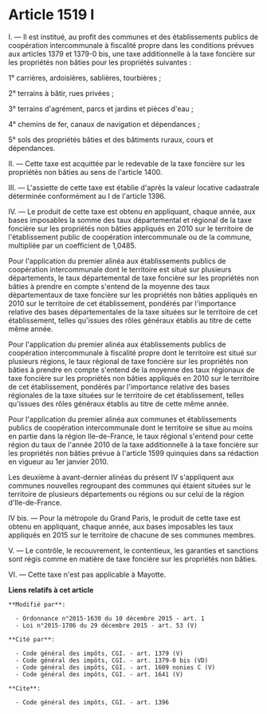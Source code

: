 # Article 1519 I

I. ― Il est institué, au profit des communes et des établissements publics de coopération intercommunale à fiscalité propre
dans les conditions prévues aux articles 1379 et 1379-0 bis, une taxe additionnelle à la taxe foncière sur les propriétés non
bâties pour les propriétés suivantes : 

1° carrières, ardoisières, sablières, tourbières ; 

2° terrains à bâtir, rues privées ; 

3° terrains d'agrément, parcs et jardins et pièces d'eau ; 

4° chemins de fer, canaux de navigation et dépendances ; 

5° sols des propriétés bâties et des bâtiments ruraux, cours et dépendances. 

II. ― Cette taxe est acquittée par le redevable de la taxe foncière sur les propriétés non bâties au sens de l'article 1400. 

III. ― L'assiette de cette taxe est établie d'après la valeur locative cadastrale déterminée conformément au I de l'article
1396. 

IV. ― Le produit de cette taxe est obtenu en appliquant, chaque année, aux bases imposables la somme des taux départemental
et régional de la taxe foncière sur les propriétés non bâties appliqués en 2010 sur le territoire de l'établissement public
de coopération intercommunale ou de la commune, multipliée par un coefficient de 1,0485. 

Pour l'application du premier alinéa aux établissements publics de coopération intercommunale dont le territoire est situé
sur plusieurs départements, le taux départemental de taxe foncière sur les propriétés non bâties à prendre en compte s'entend
de la moyenne des taux départementaux de taxe foncière sur les propriétés non bâties appliqués en 2010 sur le territoire de
cet établissement, pondérés par l'importance relative des bases départementales de la taxe situées sur le territoire de cet
établissement, telles qu'issues des rôles généraux établis au titre de cette même année. 

Pour l'application du premier alinéa aux établissements publics de coopération intercommunale à fiscalité propre dont le
territoire est situé sur plusieurs régions, le taux régional de taxe foncière sur les propriétés non bâties à prendre en
compte s'entend de la moyenne des taux régionaux de taxe foncière sur les propriétés non bâties appliqués en 2010 sur le
territoire de cet établissement, pondérés par l'importance relative des bases régionales de la taxe situées sur le territoire
de cet établissement, telles qu'issues des rôles généraux établis au titre de cette même année. 

Pour l'application du premier alinéa aux communes et établissements publics de coopération intercommunale dont le territoire
se situe au moins en partie dans la région Ile-de-France, le taux régional s'entend pour cette région du taux de l'année 2010
de la taxe additionnelle à la taxe foncière sur les propriétés non bâties prévue à l'article 1599 quinquies dans sa rédaction
en vigueur au 1er janvier 2010. 

Les deuxième à avant-dernier alinéas du présent IV s'appliquent aux communes nouvelles regroupant des communes qui étaient
situées sur le territoire de plusieurs départements ou régions ou sur celui de la région d'Ile-de-France.  

IV bis. ― Pour la métropole du Grand Paris, le produit de cette taxe est obtenu en appliquant, chaque année, aux bases
imposables les taux appliqués en 2015 sur le territoire de chacune de ses communes membres. 

V. ― Le contrôle, le recouvrement, le contentieux, les garanties et sanctions sont régis comme en matière de taxe foncière
sur les propriétés non bâties. 

VI. ― Cette taxe n'est pas applicable à Mayotte.

**Liens relatifs à cet article**

	**Modifié par**:

	  - Ordonnance n°2015-1630 du 10 décembre 2015 - art. 1
	  - Loi n°2015-1786 du 29 décembre 2015 - art. 53 (V)

	**Cité par**:

	  - Code général des impôts, CGI. - art. 1379 (V)
	  - Code général des impôts, CGI. - art. 1379-0 bis (VD)
	  - Code général des impôts, CGI. - art. 1609 nonies C (V)
	  - Code général des impôts, CGI. - art. 1641 (V)

	**Cite**:

	  - Code général des impôts, CGI. - art. 1396
